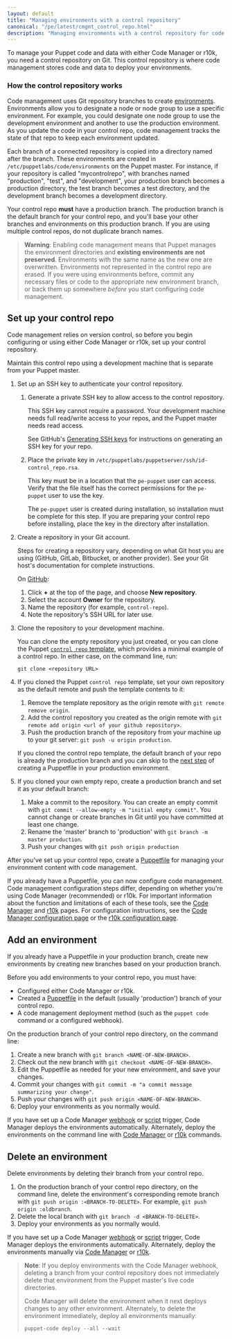 ```yaml
---
layout: default
title: "Managing environments with a control repository"
canonical: "/pe/latest/cmgmt_control_repo.html"
description: "Managing environments with a control repository for code management with Puppet Enterprise."
---
```


[repo]: ./cmgmt_control_repo.html
[puppetfile]: ./cmgmt_puppetfile.html
[code_mgr]: ./code_mgr.html
[r10k]: ./r10k.html
[code_mgr_config]: ./code_mgr_config.html
[code_mgr_custom]: ./code_mgr_custom.html
[code_mgr_webhook]: ./code_mgr_webhook.html
[scripts]: ./code_mgr_scripts.html
[r10k_config]: ./r10k_config.html
[r10k_custom]: ./r10k_custom.html
[r10k_run]: ./r10k_run.html
[r10k_ref]: ./r10k_ref.html
[upgrade]: ./code_mgr_upgrade.html
[filesync]: ./cmgmt_filesync.html
[control_repo_template]: https://github.com/puppetlabs/control-repo
[code_mgr_cli]: ./code_mgr_cli.html
[r10k_deploy]: ./r10k_run.html


[param_git]: ./r10k_custom.html#gitsettings
[direnv]: {{puppet}}/environments.html
[upgrade]: ./upgrade_mono.html
[environ_dir]: {{puppet}}/environments_configuring.html
[answer_file]: ./install_automated.html

To manage your Puppet code and data with either Code Manager or r10k, you need a control repository on Git. This control repository is where code management stores code and data to deploy your environments.

### How the control repository works

Code management uses Git repository branches to create [environments][direnv]. Environments allow you to designate a node or node group to use a specific environment. For example, you could designate one node group to use the development environment and another to use the production environment. As you update the code in your control repo, code management tracks the state of that repo to keep each environment updated.

Each branch of a connected repository is copied into a directory named after the branch. These environments are created in `/etc/puppetlabs/code/environments` on the Puppet master. For instance, if your repository is called "mycontrolrepo", with branches named "production", "test", and "development", your production branch becomes a production directory, the test branch becomes a test directory, and the development branch becomes a development directory.

Your control repo **must** have a production branch. The production branch is the default branch for your control repo, and you'll base your other branches and environments on this production branch. If you are using multiple control repos, do not duplicate branch names.

> **Warning**: Enabling code management means that Puppet manages the environment directories and **existing environments are not preserved**. Environments with the same name as the new one are overwritten. Environments not represented in the control repo are erased. If you were using environments before, commit any necessary files or code to the appropriate new environment branch, or back them up somewhere *before* you start configuring code management.

## Set up your control repo

Code management relies on version control, so before you begin configuring or using either Code Manager or r10k, set up your control repository.

Maintain this control repo using a development machine that is separate from your Puppet master.

1. Set up an SSH key to authenticate your control repository.

    1. Generate a private SSH key to allow access to the control repository.

       This SSH key cannot require a password. Your development machine needs full read/write access to your repos, and the Puppet master needs read access.

       See GitHub's [Generating SSH keys](https://help.github.com/articles/generating-ssh-keys/) for instructions on generating an SSH key for your repo.

    1. Place the private key in `/etc/puppetlabs/puppetserver/ssh/id-control_repo.rsa`.

       This key must be in a location that the `pe-puppet` user can access. Verify that the file itself has the correct permissions for the `pe-puppet` user to use the key.

       The `pe-puppet` user is created during installation, so installation must be complete for this step. If you are preparing your control repo before installing, place the key in the directory after installation.

2. Create a repository in your Git account.

    Steps for creating a repository vary, depending on what Git host you are using (GitHub, GitLab, Bitbucket, or another provider). See your Git host's documentation for complete instructions.
    
    On [GitHub](https://help.github.com/articles/creating-a-new-repository/):

    1. Click **+** at the top of the page, and choose **New repository**.
    1. Select the account **Owner** for the repository.
    1. Name the repository (for example, `control-repo`).
    1. Note the repository's SSH URL for later use.

3. Clone the repository to your development machine.

   You can clone the empty repository you just created, or you can clone the Puppet [`control repo` template][control_repo_template], which provides a minimal example of a control repo. In either case, on the command line, run:

   `git clone <repository URL>`

4. If you cloned the Puppet `control repo` template, set your own repository as the default remote and push the template contents to it:

   1. Remove the template repository as the origin remote with `git remote remove origin`.
   2. Add the control repository you created as the origin remote with `git remote add origin <url of your github repository>`.
   3. Push the production branch of the repository from your machine up to your git server: `git push -u origin production`.

    If you cloned the control repo template, the default branch of your repo is already the production branch and you can skip to the [next step](#next-steps) of creating a Puppetfile in your production environment.

5. If you cloned your own empty repo, create a production branch and set it as your default branch:

    1. Make a commit to the repository. You can create an empty commit with `git commit --allow-empty -m "initial empty commit"`. You cannot change or create branches in Git until you have committed at least one change.
    1. Rename the 'master' branch to 'production' with `git branch -m master production`.
    1. Push your changes with `git push origin production`

After you've set up your control repo, create a [Puppetfile][puppetfile] for managing your environment content with code management.

If you already have a Puppetfile, you can now configure code management. Code management configuration steps differ, depending on whether you're using Code Manager (recommended) or r10k. For important information about the function and limitations of each of these tools, see the [Code Manager][code_mgr] and [r10k][r10k] pages. For configuration instructions, see the [Code Manager configuration page][code_mgr_config] or the [r10k configuration page][r10k_config].

## Add an environment

If you already have a Puppetfile in your production branch, create new environments by creating new branches based on your production branch.

Before you add environments to your control repo, you must have:

* Configured either Code Manager or r10k.
* Created a [Puppetfile][puppetfile] in the default (usually 'production') branch of your control repo.
* A code management deployment method (such as the `puppet code` command or a configured webhook).

On the production branch of your control repo directory, on the command line:

1. Create a new branch with `git branch <NAME-OF-NEW-BRANCH>`.
1. Check out the new branch with `git checkout <NAME-OF-NEW-BRANCH>`.
1. Edit the Puppetfile as needed for your new environment, and save your changes.
1. Commit your changes with `git commit -m "a commit message summarizing your change"`.
1. Push your changes with `git push origin <NAME-OF-NEW-BRANCH>`.
1. Deploy your environments as you normally would.

If you have set up a Code Manager [webhook][code_mgr_webhook] or [script][scripts] trigger, Code Manager deploys the environments automatically. Alternately, deploy the environments on the command line with [Code Manager][code_mgr_cli] or [r10k][r10k_deploy] commands.

## Delete an environment

Delete environments by deleting their branch from your control repo.

1. On the production branch of your control repo directory, on the command line, delete the environment's corresponding remote branch with `git push origin :<BRANCH-TO-DELETE>`. For example, `git push origin :oldbranch`.
1. Delete the local branch with `git branch -d <BRANCH-TO-DELETE>`.
1. Deploy your environments as you normally would.

If you have set up a Code Manager [webhook][code_mgr_webhook] or [script][scripts] trigger, Code Manager deploys the environments automatically. Alternately, deploy the environments manually via [Code Manager][code_mgr_cli] or [r10k][r10k_deploy].

> **Note**: If you deploy environments with the Code Manager webhook, deleting a branch from your control repository does not immediately delete that environment from the Puppet master's live code directories.
>
> Code Manager will delete the environment when it next deploys changes to any other environment. Alternately, to delete the environment immediately, deploy all environments manually:
>
> ```
> puppet-code deploy --all --wait
> ```
